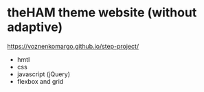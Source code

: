 # theHAM theme website (without adaptive)
https://voznenkomargo.github.io/step-project/

- hmtl
- css
- javascript (jQuery)
- flexbox and grid
